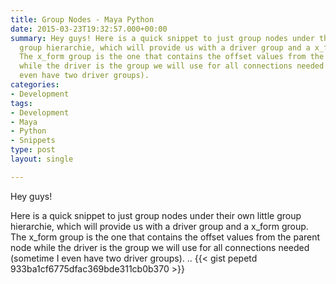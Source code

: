 ```yaml
---
title: Group Nodes - Maya Python
date: 2015-03-23T19:32:57.000+00:00
summary: Hey guys! Here is a quick snippet to just group nodes under their own little
  group hierarchie, which will provide us with a driver group and a x_form group.
  The x_form group is the one that contains the offset values from the parent node
  while the driver is the group we will use for all connections needed (sometime I
  even have two driver groups).
categories:
- Development
tags:
- Development
- Maya
- Python
- Snippets
type: post
layout: single

---
```

Hey guys!

Here is a quick snippet to just group nodes under their own little group hierarchie, which will provide us with a driver group and a x_form group. The x_form group is the one that contains the offset values from the parent node while the driver is the group we will use for all connections needed (sometime I even have two driver groups).
..
{{< gist pepetd 933ba1cf6775dfac369bde311cb0b370 >}}
